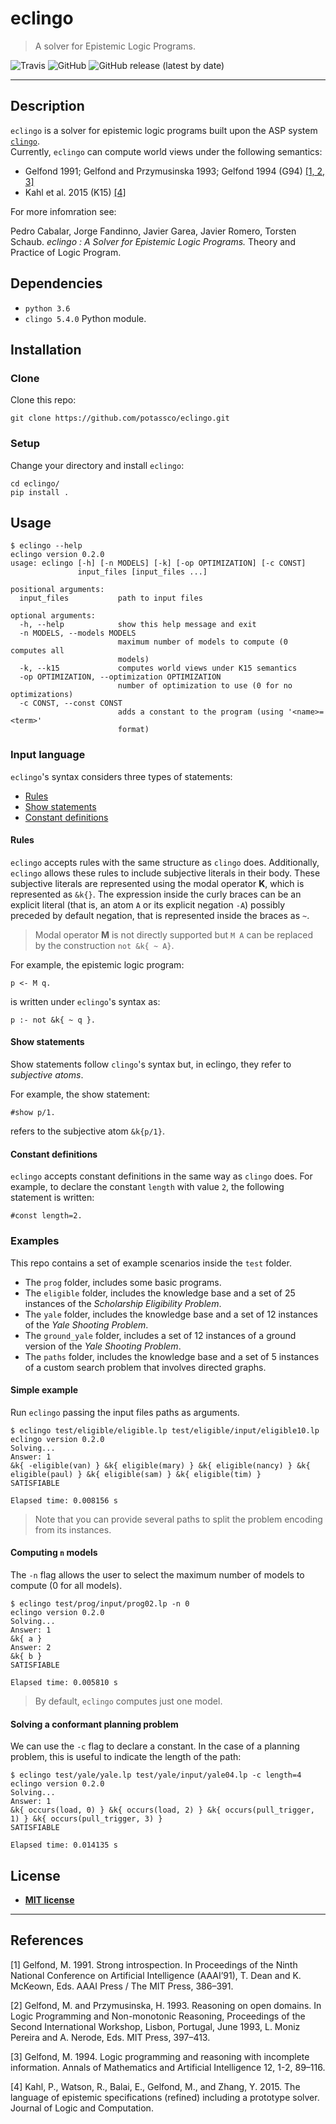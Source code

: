 # eclingo

> A solver for Epistemic Logic Programs.

![Travis](https://travis-ci.com/potassco/eclingo.svg?token=UsJRkwzSfzyEzdaYoHPd&branch=master&status=passed)
![GitHub](https://img.shields.io/github/license/potassco/eclingo?color=blue)
![GitHub release (latest by date)](https://img.shields.io/github/v/release/potassco/eclingo)

---

## Description
`eclingo` is a solver for epistemic logic programs built upon the ASP system [`clingo`](https://github.com/potassco/clingo).  
Currently, `eclingo` can compute world views under the following semantics:
- Gelfond 1991; Gelfond and Przymusinska 1993; Gelfond 1994 (G94) [[1, 2, 3]](#references)
- Kahl et al. 2015 (K15) [[4]](#references)

For more infomration see:

Pedro Cabalar, Jorge Fandinno, Javier Garea, Javier Romero, Torsten Schaub. <em>eclingo : A Solver for Epistemic Logic Programs.</em> Theory and Practice of Logic Program. 

## Dependencies

- `python 3.6`
- `clingo 5.4.0` Python module.

## Installation

### Clone

Clone this repo:
```
git clone https://github.com/potassco/eclingo.git
```

### Setup

Change your directory and install `eclingo`:
```
cd eclingo/
pip install .
```

## Usage

```
$ eclingo --help
eclingo version 0.2.0
usage: eclingo [-h] [-n MODELS] [-k] [-op OPTIMIZATION] [-c CONST]
               input_files [input_files ...]

positional arguments:
  input_files           path to input files

optional arguments:
  -h, --help            show this help message and exit
  -n MODELS, --models MODELS
                        maximum number of models to compute (0 computes all
                        models)
  -k, --k15             computes world views under K15 semantics
  -op OPTIMIZATION, --optimization OPTIMIZATION
                        number of optimization to use (0 for no optimizations)
  -c CONST, --const CONST
                        adds a constant to the program (using '<name>=<term>'
                        format)
```

### Input language

`eclingo`'s syntax considers three types of statements:
- [Rules](#rules)
- [Show statements](#show-statements)
- [Constant definitions](#constant-definitions)

#### Rules

`eclingo` accepts rules with the same structure as `clingo` does. Additionally, `eclingo` allows these rules to include subjective literals in their body. These subjective literals are represented using the modal operator **K**, which is represented as `&k{}`. The expression inside the curly braces can be an explicit literal (that is, an atom `A` or its explicit negation `-A`) possibly preceded by default negation, that is represented inside the braces as `~`.

> Modal operator **M** is not directly supported but `M A` can be replaced by the construction `not &k{ ~ A}`.

For example, the epistemic logic program:
```
p <- M q.
```
is written under `eclingo`'s syntax as:
```
p :- not &k{ ~ q }.
```

#### Show statements
Show statements follow `clingo`'s syntax but, in eclingo, they refer to *subjective atoms*.

For example, the show statement:
```
#show p/1.
```
refers to the subjective atom `&k{p/1}`.


#### Constant definitions

`eclingo` accepts constant definitions in the same way as `clingo` does.
For example, to declare the constant `length` with value `2`, the following statement is written:
```
#const length=2.
```

### Examples

This repo contains a set of example scenarios inside the `test` folder.

- The `prog` folder, includes some basic programs.
- The `eligible` folder, includes the knowledge base and a set of 25 instances of the *Scholarship Eligibility Problem*.
- The `yale` folder, includes the knowledge base and a set of 12 instances of the *Yale Shooting Problem*.
- The `ground_yale` folder, includes a set of 12 instances of a ground version of the *Yale Shooting Problem*.
- The `paths` folder, includes the knowledge base and a set of 5 instances of a custom search problem that involves directed graphs.


#### Simple example

Run `eclingo` passing the input files paths as arguments.

```
$ eclingo test/eligible/eligible.lp test/eligible/input/eligible10.lp
eclingo version 0.2.0
Solving...
Answer: 1
&k{ -eligible(van) } &k{ eligible(mary) } &k{ eligible(nancy) } &k{ eligible(paul) } &k{ eligible(sam) } &k{ eligible(tim) }
SATISFIABLE

Elapsed time: 0.008156 s
```
> Note that you can provide several paths to split the problem encoding from its instances.

#### Computing `n` models

The `-n` flag allows the user to select the maximum number of models to compute (0 for all models).

```
$ eclingo test/prog/input/prog02.lp -n 0
eclingo version 0.2.0
Solving...
Answer: 1
&k{ a }
Answer: 2
&k{ b }
SATISFIABLE

Elapsed time: 0.005810 s
```
> By default, `eclingo` computes just one model.

#### Solving a conformant planning problem
We can use the `-c` flag to declare a constant.
In the case of a planning problem, this is useful to indicate the length of the path:
```
$ eclingo test/yale/yale.lp test/yale/input/yale04.lp -c length=4
eclingo version 0.2.0
Solving...
Answer: 1
&k{ occurs(load, 0) } &k{ occurs(load, 2) } &k{ occurs(pull_trigger, 1) } &k{ occurs(pull_trigger, 3) }
SATISFIABLE

Elapsed time: 0.014135 s
```

## License

- **[MIT license](https://github.com/potassco/eclingo/blob/master/LICENSE)**

---

## References

[1] Gelfond, M. 1991. Strong introspection. In Proceedings of the Ninth National Conference on Artificial Intelligence (AAAI’91), T. Dean and K. McKeown, Eds. AAAI Press / The MIT Press, 386–391.

[2] Gelfond, M. and Przymusinska, H. 1993. Reasoning on open domains. In Logic Programming and Non-monotonic Reasoning, Proceedings of the Second International Workshop, Lisbon, Portugal, June 1993, L. Moniz Pereira and A. Nerode, Eds. MIT Press, 397–413.

[3] Gelfond, M. 1994. Logic programming and reasoning with incomplete information. Annals of Mathematics and Artificial Intelligence 12, 1-2, 89–116.

[4] Kahl, P., Watson, R., Balai, E., Gelfond, M., and Zhang, Y. 2015. The language of epistemic specifications (refined) including a prototype solver. Journal of Logic and Computation.
